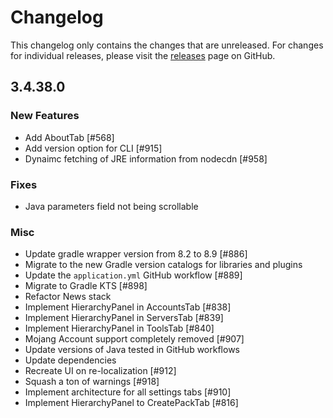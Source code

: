 # Changelog

This changelog only contains the changes that are unreleased. For changes for individual releases, please visit the
[releases](https://github.com/ATLauncher/ATLauncher/releases) page on GitHub.

## 3.4.38.0

### New Features

-   Add AboutTab [#568]
-   Add version option for CLI [#915]
-   Dynaimc fetching of JRE information from nodecdn [#958]

### Fixes

-   Java parameters field not being scrollable

### Misc

-   Update gradle wrapper version from 8.2 to 8.9 [#886]
-   Migrate to the new Gradle version catalogs for libraries and plugins
-   Update the `application.yml` GitHub workflow [#889]
-   Migrate to Gradle KTS [#898]
-   Refactor News stack
-   Implement HierarchyPanel in AccountsTab [#838]
-   Implement HierarchyPanel in ServersTab [#839]
-   Implement HierarchyPanel in ToolsTab [#840]
-   Mojang Account support completely removed [#907]
-   Update versions of Java tested in GitHub workflows
-   Update dependencies
-   Recreate UI on re-localization [#912]
-   Squash a ton of warnings [#918]
-   Implement architecture for all settings tabs [#910]
-   Implement HierarchyPanel to CreatePackTab [#816]
